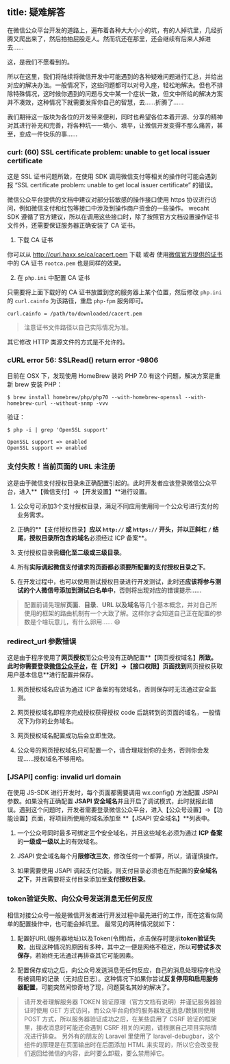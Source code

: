 title: 疑难解答
---

在微信公众平台开发的道路上，遍布着各种大大小小的坑，有的人掉坑里，几经折腾又爬出来了，然后拍拍屁股走人。然而坑还在那里，还会继续有后来人掉进去……

这，是我们不愿看到的。

所以在这里，我们将陆续将微信开发中可能遇到的各种疑难问题进行汇总，并给出对应的解决办法。一般情况下，这些问题都可以对号入座，轻松地解决。但也不排除特殊情况，这时候你遇到的问题与文中某一个症状一致，但文中所给的解决方案并不凑效，这种情况下就需要发挥你自己的智慧，去……折腾了……

我们期待这一版块为各位的开发带来便利，同时也希望各位本着开源、分享的精神对其进行补充和完善，将各种坑一一填小、填平，让微信开发变得不那么痛苦，甚至，变成一件快乐的事……


### curl: (60) SSL certificate problem: unable to get local issuer certificate

这是 SSL 证书问题所致，在使用 SDK 调用微信支付等相关的操作时可能会遇到报 “SSL certificate problem: unable to get local issuer certificate” 的错误。

微信公众平台提供的文档中建议对部分较敏感的操作接口使用 https 协议进行访问，例如微信支付和红包等接口中涉及到操作商户资金的一些操作。
wecaht SDK 遵循了官方建议，所以在调用这些接口时，除了按照官方文档设置操作证书文件外，还需要保证服务器正确安装了 CA 证书。

1. 下载 CA 证书

  你可以从 http://curl.haxx.se/ca/cacert.pem 下载 或者 使用[微信官方提供的证书](https://pay.weixin.qq.com/wiki/doc/api/app.php?chapter=4_3)中的 CA 证书 `rootca.pem` 也是同样的效果。

2. 在 `php.ini` 中配置 CA 证书

  只需要将上面下载好的 CA 证书放置到您的服务器上某个位置，然后修改 `php.ini` 的 `curl.cainfo` 为该路径，重启 `php-fpm` 服务即可。

  ```
  curl.cainfo = /path/to/downloaded/cacert.pem
  ```
  > 注意证书文件路径以自己实际情况为准。

  其它修改 HTTP 类源文件的方式是不允许的。

### cURL error 56: SSLRead() return error -9806

目前在 OSX 下，发现使用 HomeBrew 装的 PHP 7.0 有这个问题，解决方案是重新 brew 安装 PHP：

```shell
$ brew install homebrew/php/php70 --with-homebrew-openssl --with-homebrew-curl --without-snmp -vvv
```

验证：

```shell
$ php -i | grep 'OpenSSL support'

OpenSSL support => enabled
OpenSSL support => enabled
```


### 支付失败！当前页面的 URL 未注册

这是由于微信支付授权目录未正确配置引起的。此时开发者应该登录微信公众平台，进入**【微信支付】->【开发设置】**进行设置。

1. 公众号可添加3个支付授权目录，满足不同应用使用同一个公众号进行支付的业务需求。

2. 正确的**【支付授权目录】**应以 `http://` 或 `https://` 开头，并以正斜杠 `/` 结尾，授权目录所包含的域名**必须经过 ICP 备案**。

3. 支付授权目录需**细化至二级或三级目录**。

4. 所有**实际调起微信支付请求的页面都必须要所配置的支付授权目录之下**。

5. 在开发过程中，也可以使用测试授权目录进行开发测试，此时还**应该将参与测试的个人微信号添加到测试白名单中**，否则将出现对应的错误提示……

> 配置前请先理解**页面**、**目录**、**URL **以及**域名**等几个基本概念，并对自己所使用的框架的路由机制有一个大致了解。这样你才会知道自己正在配置的参数是个啥玩意儿，有什么卵用…… :smile:


### redirect_url 参数错误

这是由于程序使用了**网页授权**而公众号没有正确配置**【网页授权域名】**所致。此时你需要登录[微信公众平台](https://mp.weixin.qq.com/)，在【开发】->【接口权限】页面找到**网页授权获取用户基本信息**进行配置并保存。

1. 网页授权域名应该为通过 ICP 备案的有效域名，否则保存时无法通过安全监测。

2. 网页授权域名即程序完成授权获得授权  code 后跳转到的页面的域名，一般情况下为你的业务域名。

3. 网页授权域名配置成功后会立即生效。

4. 公众号的网页授权域名只可配置一个，请合理规划你的业务，否则你会发现……授权域名不够用哈。


### [JSAPI] config: invalid url domain
在使用 JS-SDK 进行开发时，每个页面都需要调用 wx.config() 方法配置 JSPAI 参数。如果没有正确配置 **JSAPI 安全域名**并且开启了调试模式，此时就报此错误。遇到这个问题时，开发者需要登录微信公众平台，进入【公众号设置】->【功能设置】页面，将项目所使用的域名添加至 **【JSAPI 安全域名】**列表中。

1. 一个公众号同时最多可绑定**三个**安全域名，并且这些域名必须为通过 **ICP 备案**的**一级或一级以上**的有效域名。

2. JSAPI 安全域名每个月**限修改三次**，修改任何一个都算，所以，请谨慎操作。

3. 如果需要使用 JSAPI 调起支付功能，则支付目录必须也在所配置的**安全域名之下**，并且需要将支付目录添加至**支付授权目录**。

### token验证失败、向公众号发送消息无任何反应

相信对接公众号一般是微信开发者进行开发过程中最先进行的工作，而在这看似简单的配置操作中，也可能会掉坑里。
最常见的两种情况就如下：

1. 配置好URL(服务器地址)以及Token(令牌)后，点击保存时提示**token验证失败**，出现这种情况的原因有多种，其中之一便是网络不稳定，所以**可尝试多次保存**，若始终无法通过再排查其它可能因素。

2. 配置保存成功之后，向公众号发送消息无任何反应，自己的消息处理程序也没有被调用的记录（无对应日志）。这种情况下如果你尝试**反复停用和启用服务器配置**，可能突然间惊奇地了现，问题莫名其妙的解决了。

> 请开发者理解服务器 TOKEN 验证原理（官方文档有说明）并谨记服务器验证时使用 GET 方式访问，而公众平台向你的服务器发送消息/数据则使用 POST 方式，所以服务器验证成功之后，在某些启用了 CSRF 验证的框架里，接收消息时可能还会遇到 CSRF 相关的问题，请根据自己项目实际情况进行排查。
> 另外有的朋友的 Laravel 里使用了 laravel-debugbar，这个组件的原理是在页面输出时在后面添加 HTML 来实现的，所以它会改变我们返回给微信的内容，此时要么卸载，要么禁用掉它。
